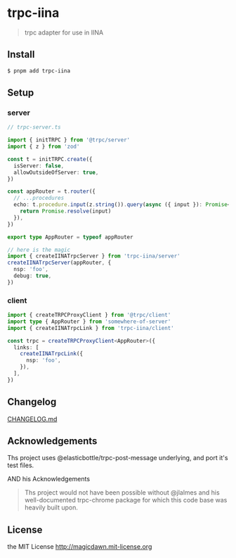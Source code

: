 # trpc-iina

> trpc adapter for use in IINA

## Install

```sh
$ pnpm add trpc-iina
```

## Setup

### server

```ts
// trpc-server.ts

import { initTRPC } from '@trpc/server'
import { z } from 'zod'

const t = initTRPC.create({
  isServer: false,
  allowOutsideOfServer: true,
})

const appRouter = t.router({
  // ...procedures
  echo: t.procedure.input(z.string()).query(async ({ input }): Promise<string> => {
    return Promise.resolve(input)
  }),
})

export type AppRouter = typeof appRouter

// here is the magic
import { createIINATrpcServer } from 'trpc-iina/server'
createIINATrpcServer(appRouter, {
  nsp: 'foo',
  debug: true,
})
```

### client

```ts
import { createTRPCProxyClient } from '@trpc/client'
import type { AppRouter } from 'somewhere-of-server'
import { createIINATrpcLink } from 'trpc-iina/client'

const trpc = createTRPCProxyClient<AppRouter>({
  links: [
    createIINATrpcLink({
      nsp: 'foo',
    }),
  ],
})
```

## Changelog

[CHANGELOG.md](CHANGELOG.md)

## Acknowledgements

Ths project uses @elasticbottle/trpc-post-message underlying, and port it's test files.

AND his Acknowledgements

> Ths project would not have been possible without @jlalmes and his well-documented trpc-chrome package for which this code base was heavily built upon.

## License

the MIT License http://magicdawn.mit-license.org
